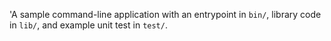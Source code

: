 'A sample command-line application with an entrypoint in `bin/`, library code
in `lib/`, and example unit test in `test/`.
